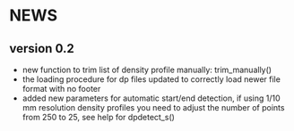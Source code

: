 # NEWS
## version 0.2
- new function to trim list of density profile manually: trim_manually()
- the loading procedure for dp files updated to correctly load newer file format with no footer
- added new parameters for automatic start/end detection, if using 1/10 mm resolution density profiles you need to adjust the number of points from 250 to 25, see help for dpdetect_s()
